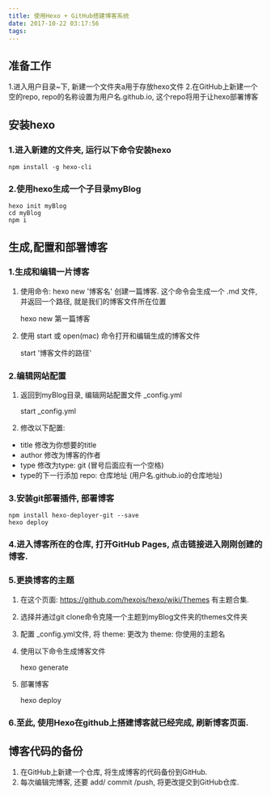 ```yaml
---
title: 使用Hexo + GitHub搭建博客系统
date: 2017-10-22 03:17:56
tags:
---
```

## 准备工作
1.进入用户目录~下, 新建一个文件夹a用于存放hexo文件
2.在GitHub上新建一个空的repo, repo的名称设置为用户名.github.io, 这个repo将用于让hexo部署博客

## 安装hexo
### 1.进入新建的文件夹, 运行以下命令安装hexo

    npm install -g hexo-cli

### 2.使用hexo生成一个子目录myBlog

    hexo init myBlog
    cd myBlog
    npm i

## 生成,配置和部署博客
### 1.生成和编辑一片博客
1. 使用命令: hexo new '博客名' 创建一篇博客. 这个命令会生成一个 .md 文件, 并返回一个路径, 就是我们的博客文件所在位置

    hexo new 第一篇博客

2. 使用 start 或 open(mac) 命令打开和编辑生成的博客文件

    start '博客文件的路径'

### 2.编辑网站配置
1. 返回到myBlog目录, 编辑网站配置文件 _config.yml

    start _config.yml

2. 修改以下配置:
+   title 修改为你想要的title
+   author 修改为博客的作者
+   type 修改为type: git (冒号后面应有一个空格)
+   type的下一行添加 repo: 仓库地址 (用户名.github.io的仓库地址)

### 3.安装git部署插件, 部署博客

    npm install hexo-deployer-git --save
    hexo deploy

### 4.进入博客所在的仓库, 打开GitHub Pages, 点击链接进入刚刚创建的博客.

### 5.更换博客的主题
1. 在这个页面: https://github.com/hexojs/hexo/wiki/Themes 有主题合集.
2. 选择并通过git clone命令克隆一个主题到myBlog文件夹的themes文件夹
3. 配置 _config.yml文件, 将 theme: 更改为 theme: 你使用的主题名
4. 使用以下命令生成博客文件

    hexo generate
5. 部署博客

    hexo deploy

### 6.至此, 使用Hexo在github上搭建博客就已经完成, 刷新博客页面.

## 博客代码的备份
1. 在GitHub上新建一个仓库, 将生成博客的代码备份到GitHub. 
2. 每次编辑完博客, 还要 add/ commit /push, 将更改提交到GitHub仓库.